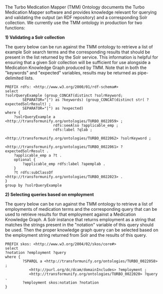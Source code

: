 The Turbo Medication Mapper (TMM) Ontology documents the Turbo Medication Mapper software and provides knowledge relevant for querying and validating the output (an RDF repository) and a corresponding Solr collection. We currently use the TMM ontology in production for two functions:

**1) Validating a Solr collection**

The query below can be run against the TMM ontology to retrieve a list of example Solr search terms and the corresponding results that should be present in the list returned by the Solr service. This information is helpful for ensuring that a given Solr collection will be sufficient for use alongside a Medication Knowledge Graph produced by TMM. Note that in both the "keywords" and "expected" variables, results may be returned as pipe-delimited lists.

```
PREFIX rdfs: <http://www.w3.org/2000/01/rdf-schema#>
select 
?solrQueryExample (group_CONCAT(distinct ?solrKeyword;
        SEPARATOR="|") as ?keywords) (group_CONCAT(distinct str( ?expectedSolrResult) ;
        SEPARATOR="|") as ?expected)
where {
    ?solrQueryExample a <http://transformunify.org/ontologies/TURBO_0022059> ;
                      rdfs:seeAlso ?applicable_emp ;
                      rdfs:label ?qlab ;
                      <http://transformunify.org/ontologies/TURBO_0022062> ?solrKeyword ;
                      <http://transformunify.org/ontologies/TURBO_0022061> ?expectedSolrResult .
    ?applicable_emp a ?t .
    optional {
        ?applicable_emp rdfs:label ?apemplab .
    }
    ?t rdfs:subClassOf <http://transformunify.org/ontologies/TURBO_0022023> .
}
group by ?solrQueryExample
```

**2) Selecting queries based on employment**

The query below can be run against the TMM ontology to retrieve a list of employments of medication terms and the corresponding query that can be used to retrieve results for that employment against a Medication Knowledge Graph. A Solr instance that returns employment as a string that matches the strings present in the "notation" variable of this query should be used. Then the proper knowledge graph query can be selected based on the employment string returned from Solr and the results of this query.

```
PREFIX skos: <http://www.w3.org/2004/02/skos/core#>
select
?notation ?employment ?query
where {
        ?SPARQL a <http://transformunify.org/ontologies/TURBO_0022058> ;
           <http://purl.org/dc/dcam/domainIncludes> ?employment ;
           <http://transformunify.org/ontologies/TURBO_0022020> ?query .
        ?employment skos:notation ?notation
}
```
           
